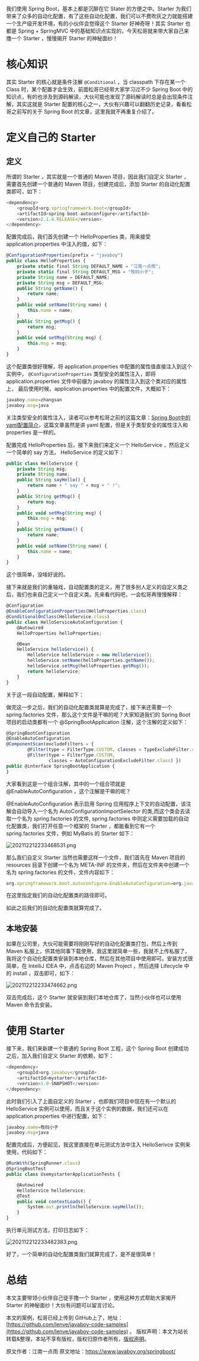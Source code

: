 


我们使用 Spring Boot，基本上都是沉醉在它 Stater 的方便之中。Starter 为我们带来了众多的自动化配置，有了这些自动化配置，我们可以不费吹灰之力就能搭建一个生产级开发环境，有的小伙伴会觉得这个 Starter 好神奇呀！其实 Starter 也都是 Spring + SpringMVC 中的基础知识点实现的，今天松哥就来带大家自己来撸一个 Starter ，慢慢揭开 Starter 的神秘面纱！

# 核心知识

其实 Starter 的核心就是条件注解 `@Conditional` ，当 classpath 下存在某一个 Class 时，某个配置才会生效，前面松哥已经带大家学习过不少 Spring Boot 中的知识点，有的也涉及到源码解读，大伙可能也发现了源码解读时总是会出现条件注解，其实这就是 Starter 配置的核心之一，大伙有兴趣可以翻翻历史记录，看看松哥之前写的关于 Spring Boot 的文章，这里我就不再重复介绍了。

# 定义自己的 Starter

## 定义

所谓的 Starter ，其实就是一个普通的 Maven 项目，因此我们自定义 Starter ，需要首先创建一个普通的 Maven 项目，创建完成后，添加 Starter 的自动化配置类即可，如下：

```js 
<dependency>
    <groupId>org.springframework.boot</groupId>
    <artifactId>spring-boot-autoconfigure</artifactId>
    <version>2.1.4.RELEASE</version>
</dependency>
```

配置完成后，我们首先创建一个 HelloProperties 类，用来接受 application.properties 中注入的值，如下：


```js 
@ConfigurationProperties(prefix = "javaboy")
public class HelloProperties {
    private static final String DEFAULT_NAME = "江南一点雨";
    private static final String DEFAULT_MSG = "牧码小子";
    private String name = DEFAULT_NAME;
    private String msg = DEFAULT_MSG;
    public String getName() {
        return name;
    }
    public void setName(String name) {
        this.name = name;
    }
    public String getMsg() {
        return msg;
    }
    public void setMsg(String msg) {
        this.msg = msg;
    }
}
```

这个配置类很好理解，将 application.properties 中配置的属性值直接注入到这个实例中， `@ConfigurationProperties` 类型安全的属性注入，即将 application.properties 文件中前缀为 javaboy 的属性注入到这个类对应的属性上， 最后使用时候，application.properties 中的配置文件，大概如下：


```js 
javaboy.name=zhangsan
javaboy.msg=java
```

关注类型安全的属性注入，读者可以参考松哥之前的这篇文章：[Spring Boot中的yaml配置简介](https://mp.weixin.qq.com/s/dbSBzFICIDPLkj5Tuv2-yA)，这篇文章虽然是讲 yaml 配置，但是关于类型安全的属性注入和 properties 是一样的。

配置完成 HelloProperties 后，接下来我们来定义一个 HelloService ，然后定义一个简单的 say 方法， HelloService 的定义如下：

```js 
public class HelloService {
    private String msg;
    private String name;
    public String sayHello() {
        return name + " say " + msg + " !";
    }
    public String getMsg() {
        return msg;
    }
    public void setMsg(String msg) {
        this.msg = msg;
    }
    public String getName() {
        return name;
    }
    public void setName(String name) {
        this.name = name;
    }
}
```

这个很简单，没啥好说的。

接下来就是我们的重轴戏，自动配置类的定义，用了很多别人定义的自定义类之后，我们也来自己定义一个自定义类。先来看代码吧，一会松哥再慢慢解释：

```js 
@Configuration
@EnableConfigurationProperties(HelloProperties.class)
@ConditionalOnClass(HelloService.class)
public class HelloServiceAutoConfiguration {
    @Autowired
    HelloProperties helloProperties;

    @Bean
    HelloService helloService() {
        HelloService helloService = new HelloService();
        helloService.setName(helloProperties.getName());
        helloService.setMsg(helloProperties.getMsg());
        return helloService;
    }
}
```

关于这一段自动配置，解释如下：

做完这一步之后，我们的自动化配置类就算是完成了，接下来还需要一个 spring.factories 文件，那么这个文件是干嘛的呢？大家知道我们的 Spring Boot 项目的启动类都有一个 @SpringBootApplication 注解，这个注解的定义如下：

```js 
@SpringBootConfiguration
@EnableAutoConfiguration
@ComponentScan(excludeFilters = {
		@Filter(type = FilterType.CUSTOM, classes = TypeExcludeFilter.class),
		@Filter(type = FilterType.CUSTOM,
				classes = AutoConfigurationExcludeFilter.class) })
public @interface SpringBootApplication {
}
```

大家看到这是一个组合注解，其中的一个组合项就是 @EnableAutoConfiguration ，这个注解是干嘛的呢？

@EnableAutoConfiguration 表示启用 Spring 应用程序上下文的自动配置，该注解会自动导入一个名为 AutoConfigurationImportSelector 的类,而这个类会去读取一个名为 spring.factories 的文件, spring.factories 中则定义需要加载的自动化配置类，我们打开任意一个框架的 Starter ，都能看到它有一个 spring.factories 文件，例如 MyBatis 的 Starter 如下：

![202112212233468531.png](https://gitee.com/hezhiyuan007/java-study/raw/master/images/SpringBoot3/ea071023-c351-44c7-8d46-f18cf6d353c9.png)

那么我们自定义 Starter 当然也需要这样一个文件，我们首先在 Maven 项目的 resources 目录下创建一个名为 META-INF 的文件夹，然后在文件夹中创建一个名为 spring.factories 的文件，文件内容如下：

```js 
org.springframework.boot.autoconfigure.EnableAutoConfiguration=org.javaboy.mystarter.HelloServiceAutoConfiguration
```

在这里指定我们的自动化配置类的路径即可。

如此之后我们的自动化配置类就算完成了。

## 本地安装

如果在公司里，大伙可能需要将刚刚写好的自动化配置类打包，然后上传到 Maven 私服上，供其他同事下载使用，我这里就简单一些，我就不上传私服了，我将这个自动化配置类安装到本地仓库，然后在其他项目中使用即可。安装方式很简单，在 IntelliJ IDEA 中，点击右边的 Maven Project ，然后选择 Lifecycle 中的 install ，双击即可，如下：

![202112212233474662.png](https://gitee.com/hezhiyuan007/java-study/raw/master/images/SpringBoot3/9481dcee-ec02-4848-810f-493b2e963a34.png)

双击完成后，这个 Starter 就安装到我们本地仓库了，当然小伙伴也可以使用 Maven 命令去安装。

# 使用 Starter

接下来，我们来新建一个普通的 Spring Boot 工程，这个 Spring Boot 创建成功之后，加入我们自定义 Starter 的依赖，如下：

```js 
<dependency>
    <groupId>org.javaboy</groupId>
    <artifactId>mystarter</artifactId>
    <version>1.0-SNAPSHOT</version>
</dependency>
```

此时我们引入了上面自定义的 Starter ，也即我们项目中现在有一个默认的 HelloService 实例可以使用，而且关于这个实例的数据，我们还可以在 application.properties 中进行配置，如下：


```js 
javaboy.name=牧码小子
javaboy.msg=java
```

配置完成后，方便起见，我这里直接在单元测试方法中注入 HelloSerivce 实例来使用，代码如下：


```js 
@RunWith(SpringRunner.class)
@SpringBootTest
public class UsemystarterApplicationTests {

    @Autowired
    HelloService helloService;
    @Test
    public void contextLoads() {
        System.out.println(helloService.sayHello());
    }
}
```

执行单元测试方法，打印日志如下：

![202112212233482383.png](https://gitee.com/hezhiyuan007/java-study/raw/master/images/SpringBoot3/d1b43c80-a391-47be-82fa-29ae4bc18f26.png)

好了，一个简单的自动化配置类我们就算完成了，是不是很简单！

# 总结

本文主要带领小伙伴自己徒手撸一个 Starter ，使用这种方式帮助大家揭开 Starter 的神秘面纱！大伙有问题可以留言讨论。

本文的案例，松哥已经上传到 GitHub上了，地址：[https://github.com/lenve/javaboy-code-samples](https://github.com/lenve/javaboy-code-samples) 。
版权声明：本文为站长转载&整理，本站不享有版权，版权归原作者所有，[版权声明](https://gitee.com/hezhiyuan007/java-notes/raw/master/disclaimer.md)。




原文作者：江南一点雨 原文地址：https://www.javaboy.org/springboot/